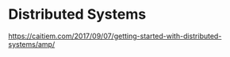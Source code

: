 # Distributed Systems

https://caitiem.com/2017/09/07/getting-started-with-distributed-systems/amp/

